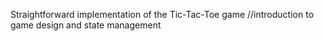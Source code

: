 Straightforward implementation of the Tic-Tac-Toe game
//introduction to game design and state management 
